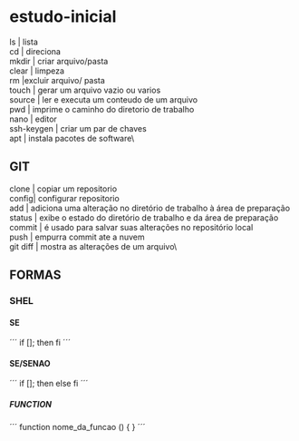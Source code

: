 # estudo-inicial


ls | lista\
cd | direciona\
mkdir | criar arquivo/pasta\
clear | limpeza\
rm |excluir arquivo/ pasta\
touch | gerar um arquivo vazio ou varios\
source | ler e executa um conteudo de um arquivo\
pwd | imprime o caminho do diretorio de trabalho\
nano | editor\
ssh-keygen | criar um par de chaves\
apt | instala pacotes de software\

## GIT 
clone | copiar um repositorio\
config| configurar repositorio\
add | adiciona uma alteração no diretório de trabalho à área de preparação\
status |  exibe o estado do diretório de trabalho e da área de preparação\
commit |  é usado para salvar suas alterações no repositório local\
push | empurra commit ate a nuvem\
git diff | mostra as alterações de um arquivo\


## FORMAS 

### SHEL

#### SE
´´´
if []; then
fi
´´´

#### SE/SENAO
´´´
if []; then
else
fi
´´´

##### FUNCTION
´´´
function nome_da_funcao () {
}
´´´
